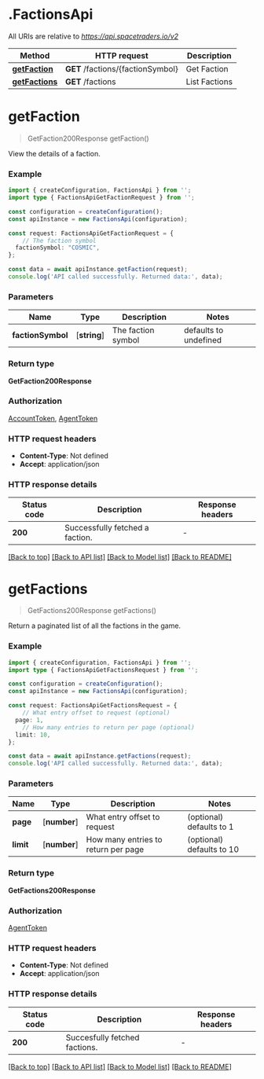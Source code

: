 # .FactionsApi

All URIs are relative to *https://api.spacetraders.io/v2*

Method | HTTP request | Description
------------- | ------------- | -------------
[**getFaction**](FactionsApi.md#getFaction) | **GET** /factions/{factionSymbol} | Get Faction
[**getFactions**](FactionsApi.md#getFactions) | **GET** /factions | List Factions


# **getFaction**
> GetFaction200Response getFaction()

View the details of a faction.

### Example


```typescript
import { createConfiguration, FactionsApi } from '';
import type { FactionsApiGetFactionRequest } from '';

const configuration = createConfiguration();
const apiInstance = new FactionsApi(configuration);

const request: FactionsApiGetFactionRequest = {
    // The faction symbol
  factionSymbol: "COSMIC",
};

const data = await apiInstance.getFaction(request);
console.log('API called successfully. Returned data:', data);
```


### Parameters

Name | Type | Description  | Notes
------------- | ------------- | ------------- | -------------
 **factionSymbol** | [**string**] | The faction symbol | defaults to undefined


### Return type

**GetFaction200Response**

### Authorization

[AccountToken](README.md#AccountToken), [AgentToken](README.md#AgentToken)

### HTTP request headers

 - **Content-Type**: Not defined
 - **Accept**: application/json


### HTTP response details
| Status code | Description | Response headers |
|-------------|-------------|------------------|
**200** | Successfully fetched a faction. |  -  |

[[Back to top]](#) [[Back to API list]](README.md#documentation-for-api-endpoints) [[Back to Model list]](README.md#documentation-for-models) [[Back to README]](README.md)

# **getFactions**
> GetFactions200Response getFactions()

Return a paginated list of all the factions in the game.

### Example


```typescript
import { createConfiguration, FactionsApi } from '';
import type { FactionsApiGetFactionsRequest } from '';

const configuration = createConfiguration();
const apiInstance = new FactionsApi(configuration);

const request: FactionsApiGetFactionsRequest = {
    // What entry offset to request (optional)
  page: 1,
    // How many entries to return per page (optional)
  limit: 10,
};

const data = await apiInstance.getFactions(request);
console.log('API called successfully. Returned data:', data);
```


### Parameters

Name | Type | Description  | Notes
------------- | ------------- | ------------- | -------------
 **page** | [**number**] | What entry offset to request | (optional) defaults to 1
 **limit** | [**number**] | How many entries to return per page | (optional) defaults to 10


### Return type

**GetFactions200Response**

### Authorization

[AgentToken](README.md#AgentToken)

### HTTP request headers

 - **Content-Type**: Not defined
 - **Accept**: application/json


### HTTP response details
| Status code | Description | Response headers |
|-------------|-------------|------------------|
**200** | Succesfully fetched factions. |  -  |

[[Back to top]](#) [[Back to API list]](README.md#documentation-for-api-endpoints) [[Back to Model list]](README.md#documentation-for-models) [[Back to README]](README.md)



